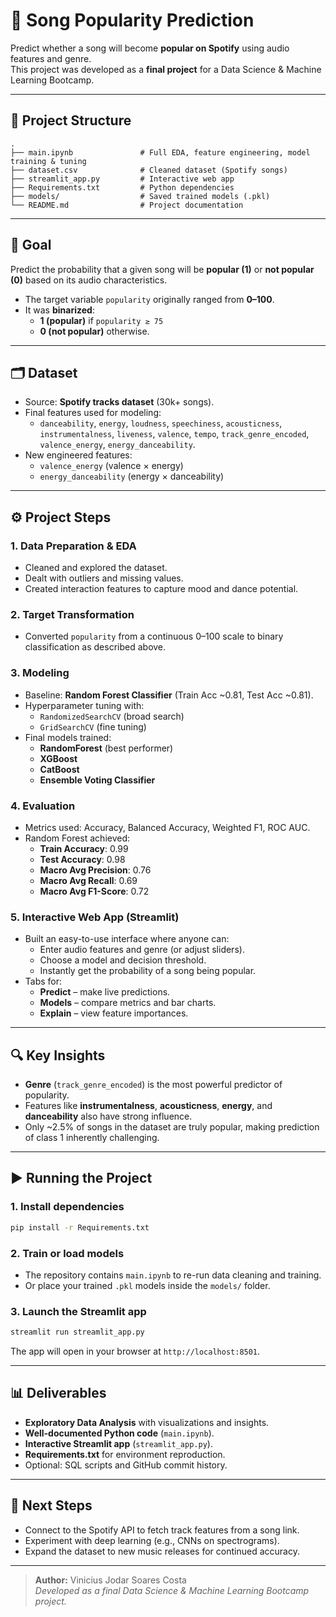 # 🎵 Song Popularity Prediction

Predict whether a song will become **popular on Spotify** using audio features and genre.  
This project was developed as a **final project** for a Data Science & Machine Learning Bootcamp.

---

## 📂 Project Structure
```
.
├── main.ipynb               # Full EDA, feature engineering, model training & tuning
├── dataset.csv              # Cleaned dataset (Spotify songs)
├── streamlit_app.py         # Interactive web app
├── Requirements.txt         # Python dependencies
├── models/                  # Saved trained models (.pkl)
└── README.md                # Project documentation
```

---

## 🎯 Goal
Predict the probability that a given song will be **popular (1)** or **not popular (0)** based on its audio characteristics.

- The target variable `popularity` originally ranged from **0–100**.
- It was **binarized**:
  - **1 (popular)** if `popularity ≥ 75`
  - **0 (not popular)** otherwise.

---

## 🗂️ Dataset
- Source: **Spotify tracks dataset** (30k+ songs).
- Final features used for modeling:
  - `danceability`, `energy`, `loudness`, `speechiness`, `acousticness`,
    `instrumentalness`, `liveness`, `valence`, `tempo`,
    `track_genre_encoded`, `valence_energy`, `energy_danceability`.
- New engineered features:
  - `valence_energy` (valence × energy)
  - `energy_danceability` (energy × danceability)

---

## ⚙️ Project Steps

### 1. Data Preparation & EDA
- Cleaned and explored the dataset.
- Dealt with outliers and missing values.
- Created interaction features to capture mood and dance potential.

### 2. Target Transformation
- Converted `popularity` from a continuous 0–100 scale to binary classification as described above.

### 3. Modeling
- Baseline: **Random Forest Classifier** (Train Acc ~0.81, Test Acc ~0.81).
- Hyperparameter tuning with:
  - `RandomizedSearchCV` (broad search)
  - `GridSearchCV` (fine tuning)
- Final models trained:
  - **RandomForest** (best performer)
  - **XGBoost**
  - **CatBoost**
  - **Ensemble Voting Classifier**

### 4. Evaluation
- Metrics used: Accuracy, Balanced Accuracy, Weighted F1, ROC AUC.
- Random Forest achieved:
  - **Train Accuracy**: 0.99
  - **Test Accuracy**: 0.98
  - **Macro Avg Precision**: 0.76
  - **Macro Avg Recall**: 0.69
  - **Macro Avg F1-Score**: 0.72

### 5. Interactive Web App (Streamlit)
- Built an easy-to-use interface where anyone can:
  - Enter audio features and genre (or adjust sliders).
  - Choose a model and decision threshold.
  - Instantly get the probability of a song being popular.
- Tabs for:
  - **Predict** – make live predictions.
  - **Models** – compare metrics and bar charts.
  - **Explain** – view feature importances.

---

## 🔍 Key Insights
- **Genre** (`track_genre_encoded`) is the most powerful predictor of popularity.
- Features like **instrumentalness**, **acousticness**, **energy**, and **danceability** also have strong influence.
- Only ~2.5% of songs in the dataset are truly popular, making prediction of class 1 inherently challenging.

---

## ▶️ Running the Project

### 1. Install dependencies
```bash
pip install -r Requirements.txt
```

### 2. Train or load models
- The repository contains `main.ipynb` to re-run data cleaning and training.
- Or place your trained `.pkl` models inside the `models/` folder.

### 3. Launch the Streamlit app
```bash
streamlit run streamlit_app.py
```
The app will open in your browser at `http://localhost:8501`.

---

## 📊 Deliverables
- **Exploratory Data Analysis** with visualizations and insights.
- **Well-documented Python code** (`main.ipynb`).
- **Interactive Streamlit app** (`streamlit_app.py`).
- **Requirements.txt** for environment reproduction.
- Optional: SQL scripts and GitHub commit history.

---

## 🚀 Next Steps
- Connect to the Spotify API to fetch track features from a song link.
- Experiment with deep learning (e.g., CNNs on spectrograms).
- Expand the dataset to new music releases for continued accuracy.

---

> **Author:** Vinicius Jodar Soares Costa  
> *Developed as a final Data Science & Machine Learning Bootcamp project.*
